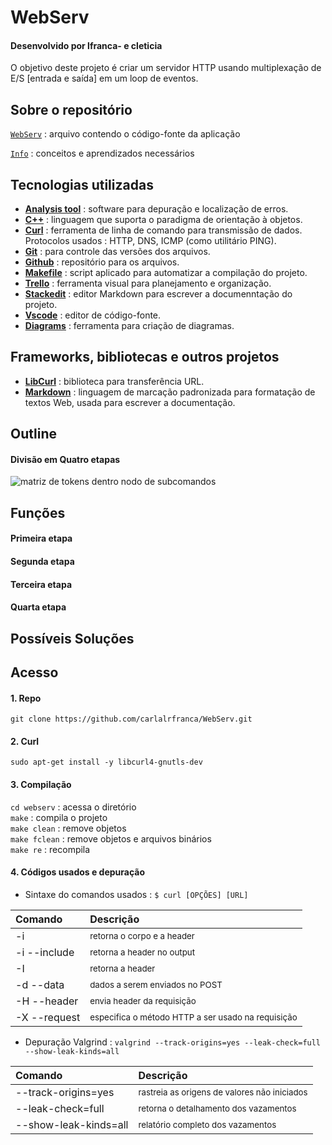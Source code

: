 # WebServ
#### Desenvolvido por lfranca- e cleticia


O objetivo deste projeto é criar um servidor HTTP usando multiplexação de E/S [entrada e saída] em um loop de eventos.<br>

## Sobre o repositório

[`WebServ`](./WEBSERV/) : arquivo contendo o código-fonte da aplicação <br>

[`Info`](./concepts.md) : conceitos e aprendizados necessários <br>



## Tecnologias utilizadas

- [**Analysis tool**](https://valgrind.org/docs/manual/manual-core-adv.html) : software para depuração e localização de erros.
- [**C++**](https://cplusplus.com/) : linguagem que suporta o paradigma de orientação à objetos. 
- [**Curl**](https://curl.se/) : ferramenta de linha de comando para transmissão de dados. Protocolos usados : HTTP, DNS, ICMP (como utilitário PING).
- [**Git**](https://git-scm.com/) : para controle das versões dos arquivos.
- [**Github**](https://github.com/carlalrfranca/WebServ) : repositório para os arquivos.
- [**Makefile**](https://www.gnu.org/software/make/) : script aplicado para automatizar a compilação do projeto.
- [**Trello**](https://trello.com/b/S7qoJpEW/labs) : ferramenta visual para planejamento e organização.
- [**Stackedit**](https://stackedit.io/) : editor Markdown para escrever a documenntação do projeto.
- [**Vscode**](https://code.visualstudio.com/) : editor de código-fonte.
- [**Diagrams**](https://app.diagrams.net/) : ferramenta para criação de diagramas.



## Frameworks, bibliotecas e outros projetos

- [**LibCurl**](https://curl.se/libcurl/) : biblioteca para transferência URL.
- [**Markdown**](https://www.markdownguide.org/) : linguagem de marcação padronizada para formatação de textos Web, usada para escrever a documentação.


## Outline

#### **Divisão em Quatro etapas**

![matriz de tokens dentro nodo de subcomandos](./gifs_doc/WebServ.png)

## Funções

#### Primeira etapa


#### Segunda etapa


#### Terceira etapa


#### Quarta etapa




## Possíveis Soluções


## Acesso

#### 1. Repo

`git clone https://github.com/carlalrfranca/WebServ.git`


#### 2. Curl

`sudo apt-get install -y libcurl4-gnutls-dev`


#### 3. Compilação

`cd webserv` : acessa o diretório <br>
`make` : compila o projeto <br>
`make clean` : remove objetos <br>
`make fclean` : remove objetos e arquivos binários <br>
`make re` : recompila <br>


#### 4. Códigos usados e depuração


- Sintaxe do comandos usados : ```$ curl [OPÇÕES] [URL]```

| Comando       | Descrição                                                           |
|:--------------|:--------------------------------------------------------------------|
| -i            | <sub> retorna o corpo e a header </sub>                             |
| -i  --include | <sub> retorna a header no output </sub>                             |
| -I            | <sub> retorna a header  </sub>                                      |
| -d  --data	| <sub> dados a serem enviados no POST   </sub>                       |
| -H  --header  | <sub> envia header da requisição   </sub>                           |
| -X  --request |	<sub> especifica o método HTTP a ser usado na requisição </sub>   |


- Depuração Valgrind : `valgrind --track-origins=yes --leak-check=full --show-leak-kinds=all`

| Comando               | Descrição                                                  |
|:----------------------|:-----------------------------------------------------------|
| --track-origins=yes   | <sub> rastreia as origens de valores não iniciados </sub>  |
| --leak-check=full     | <sub> retorna o detalhamento dos vazamentos </sub>         |
| --show-leak-kinds=all | <sub> relatório completo dos vazamentos </sub>             |

